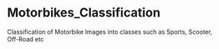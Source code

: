 # Motorbikes_Classification
Classification of Motorbike Images into classes such as Sports, Scooter, Off-Road etc

